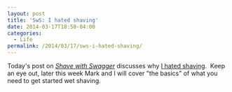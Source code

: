```yaml
---
layout: post
title: 'SwS: I hated shaving'
date: 2014-03-17T18:50-04:00
categories:
  - Life
permalink: /2014/03/17/sws-i-hated-shaving/
---
```

Today's post on [_Shave with Swagger_](http://shavewithswagger.wordpress.com) discusses why [I hated shaving](http://shavewithswagger.wordpress.com/2014/03/17/i-hated-shaving/).  Keep an eye out, later this week Mark and I will cover "the basics" of what you need to get started wet shaving.
